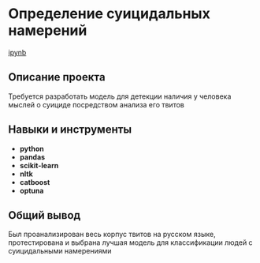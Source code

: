 # Определение суицидальных намерений

[ipynb](https://github.com/nosnic/projects_from_kaggle/tree/main/suicide_analysis)

## Описание проекта

Требуется разработать модель для детекции наличия у человека мыслей о суициде посредством анализа его твитов

## Навыки и инструменты

- **python**
- **pandas**
- **scikit-learn**
- **nltk**
- **catboost**
- **optuna**

## Общий вывод

Был проанализирован весь корпус твитов на русском языке, протестирована и выбрана лучшая модель для классификации людей
с суицидальными намерениями

